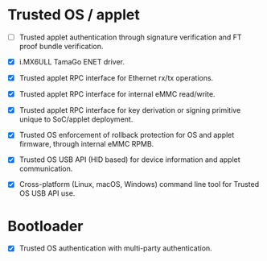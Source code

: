 Trusted OS / applet
===================

* [ ] Trusted applet authentication through signature verification and FT proof
  bundle verification.

* [x] i.MX6ULL TamaGo ENET driver.

* [x] Trusted applet RPC interface for Ethernet rx/tx operations.

* [x] Trusted applet RPC interface for internal eMMC read/write.

* [x] Trusted applet RPC interface for key derivation or signing primitive
  unique to SoC/applet deployment.

* [x] Trusted OS enforcement of rollback protection for OS and applet firmware,
  through internal eMMC RPMB.

* [x] Trusted OS USB API (HID based) for device information and applet
  communication.

* [x] Cross-platform (Linux, macOS, Windows) command line tool for Trusted OS
  USB API use.

Bootloader
=========

* [x] Trusted OS authentication with multi-party authentication.
